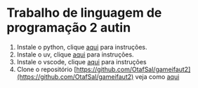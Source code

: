 # Trabalho de linguagem de programação 2 autin

1. Instale o python, clique [aqui](https://python.org.br/instalacao-windows/) para instruções.
2. Instale o uv, clique [aqui](https://docs-astral-sh.translate.goog/?_x_tr_sl=en&_x_tr_tl=pt&_x_tr_hl=pt&_x_tr_pto=tc&_x_tr_hist=true) para instruções.
3. Instale o vscode, clique [aqui](https://hub.asimov.academy/blog/como-instalar-e-configurar-o-vscode/) para instruções
3. Clone o repositório [https://github.com/OtafSal/gameifaut2](https://github.com/OtafSal/gameifaut2) veja como [aqui](https://learn.microsoft.com/pt-br/azure/developer/javascript/how-to/with-visual-studio-code/clone-github-repository?tabs=activity-bar)